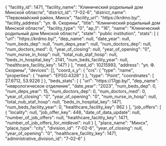 {
    "facility_id": 1471,
    "facility_name": "Клинический родильный дом Минской области",
    "district_id": "7-02-6",
    "district_name": "Первомайский район, Минск",
    "facility_url": "https:\/\/krdmo.by\/",
    "facility_address": "ул. Ф. Скорины",
    "title": "Клинический родильный дом Минской области",
    "facility_type": "0",
    "ap_1": "16",
    "name": "Клинический родильный дом Минской области",
    "state": "public institution",
    "stats": [
        {
            "url": "https:\/\/krdmo.by\/",
            "dep_name": null,
            "date_year": null,
            "num_beds_dep": null,
            "num_deps_year": null,
            "num_doctors_dep": null,
            "num_doctors_med": 0,
            "year_of_closing": null,
            "year_of_opening": "0",
            "num_nurse_in_hosp": null,
            "total_nub_staf_hosp": null,
            "beds_in_hospital_key": 2141,
            "num_beds_facility_year": null,
            "healthcare_facility_key": 1471
        }
    ],
    "med_id": 10215993,
    "address": "ул. Ф. Скорины",
    "devices": [],
    "coord_x_y": {
        "crs": {
            "type": "name",
            "properties": {
                "name": "EPSG:4326"
            }
        },
        "type": "Point",
        "coordinates": [
            27.6712,
            53.9226
        ]
    },
    "beds_stats": [
        {
            "url": "https:\/\/17gp.by\/",
            "dep_name": "неврологическое отделение",
            "date_year": "2023",
            "num_beds_dep": 0,
            "num_deps_year": 15,
            "num_doctors_dep": 0,
            "num_doctors_med": 0,
            "year_of_closing": "0",
            "year_of_opening": "0",
            "num_nurse_in_hosp": null,
            "total_nub_staf_hosp": null,
            "beds_in_hospital_key": 1471,
            "num_beds_facility_year": 0,
            "healthcare_facility_key": 962
        }
    ],
    "job_offers": [
        {
            "locality": null,
            "job_offer_key": 448,
            "date_of_data_update": null,
            "number_of_job_offers": null,
            "healthcare_facility_key": 1471,
            "number_of_job_offers_for_midlevel": null
        }
    ],
    "place_name": "Минск",
    "place_type": "city",
    "division_id": "7-02-6",
    "year_of_closing": null,
    "year_of_opening": "0",
    "healthcare_facility_key": 1471,
    "administrative_division_id": "7-02-6"
}